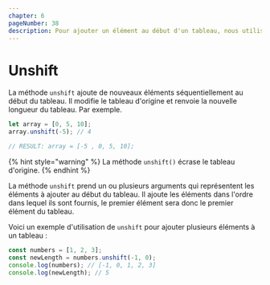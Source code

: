 ```yaml
---
chapter: 6
pageNumber: 38
description: Pour ajouter un élément au début d'un tableau, nous utilisons la méthode unshift. Il modifie le tableau d'origine et renvoie la nouvelle longueur du tableau.
---
```


# Unshift

La méthode `unshift` ajoute de nouveaux éléments séquentiellement au début du tableau. Il modifie le tableau d'origine et renvoie la nouvelle longueur du tableau. Par exemple.

```javascript
let array = [0, 5, 10];
array.unshift(-5); // 4

// RESULT: array = [-5 , 0, 5, 10];
```

{% hint style="warning" %}
La méthode `unshift()` écrase le tableau d'origine.
{% endhint %}

La méthode `unshift` prend un ou plusieurs arguments qui représentent les éléments à ajouter au début du tableau. Il ajoute les éléments dans l'ordre dans lequel ils sont fournis, le premier élément sera donc le premier élément du tableau.

Voici un exemple d'utilisation de `unshift` pour ajouter plusieurs éléments à un tableau :

```javascript
const numbers = [1, 2, 3];
const newLength = numbers.unshift(-1, 0);
console.log(numbers); // [-1, 0, 1, 2, 3]
console.log(newLength); // 5
```
